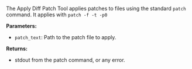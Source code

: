 The Apply Diff Patch Tool applies patches to files using the standard `patch` command. It applies with `patch -f -t -p0`

**Parameters:**
- `patch_text`: Path to the patch file to apply.

**Returns:**
- stdout from the patch command, or any error.
